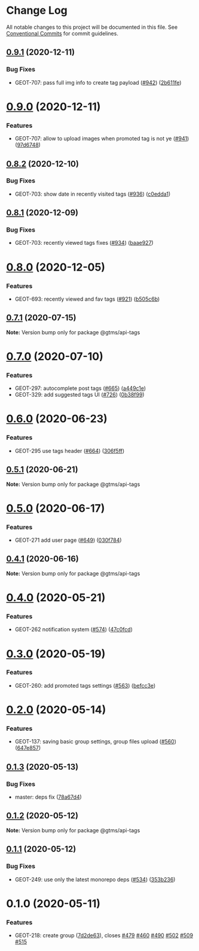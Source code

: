# Change Log

All notable changes to this project will be documented in this file.
See [Conventional Commits](https://conventionalcommits.org) for commit guidelines.

## [0.9.1](https://github.com/gtms-org/gtms-frontend/compare/@gtms/api-tags@0.9.0...@gtms/api-tags@0.9.1) (2020-12-11)


### Bug Fixes

* GEOT-707: pass full img info to create tag payload ([#942](https://github.com/gtms-org/gtms-frontend/issues/942)) ([2b611fe](https://github.com/gtms-org/gtms-frontend/commit/2b611fec6782b7164ae900d488007476a99e7e44))





# [0.9.0](https://github.com/gtms-org/gtms-frontend/compare/@gtms/api-tags@0.8.2...@gtms/api-tags@0.9.0) (2020-12-11)

### Features

- GEOT-707: allow to upload images when promoted tag is not ye ([#941](https://github.com/gtms-org/gtms-frontend/issues/941)) ([97d6748](https://github.com/gtms-org/gtms-frontend/commit/97d6748f45ce99bbd1dc626bd830e6beb108ddb6))

## [0.8.2](https://github.com/gtms-org/gtms-frontend/compare/@gtms/api-tags@0.8.1...@gtms/api-tags@0.8.2) (2020-12-10)

### Bug Fixes

- GEOT-703: show date in recently visited tags ([#936](https://github.com/gtms-org/gtms-frontend/issues/936)) ([c0edda1](https://github.com/gtms-org/gtms-frontend/commit/c0edda1b3ca26dc6e960e1b48381771d0888c4eb))

## [0.8.1](https://github.com/gtms-org/gtms-frontend/compare/@gtms/api-tags@0.8.0...@gtms/api-tags@0.8.1) (2020-12-09)

### Bug Fixes

- GEOT-703: recently viewed tags fixes ([#934](https://github.com/gtms-org/gtms-frontend/issues/934)) ([baae927](https://github.com/gtms-org/gtms-frontend/commit/baae927e3688c2fa83afa26fc3fc86d5fe464efa))

# [0.8.0](https://github.com/gtms-org/gtms-frontend/compare/@gtms/api-tags@0.7.1...@gtms/api-tags@0.8.0) (2020-12-05)

### Features

- GEOT-693: recently viewed and fav tags ([#921](https://github.com/gtms-org/gtms-frontend/issues/921)) ([b505c6b](https://github.com/gtms-org/gtms-frontend/commit/b505c6b7ef7d59f6031f198b923811dc8c45a762))

## [0.7.1](https://github.com/gtms-org/gtms-frontend/compare/@gtms/api-tags@0.7.0...@gtms/api-tags@0.7.1) (2020-07-15)

**Note:** Version bump only for package @gtms/api-tags

# [0.7.0](https://github.com/gtms-org/gtms-frontend/compare/@gtms/api-tags@0.6.0...@gtms/api-tags@0.7.0) (2020-07-10)

### Features

- GEOT-297: autocomplete post tags ([#665](https://github.com/gtms-org/gtms-frontend/issues/665)) ([a449c1e](https://github.com/gtms-org/gtms-frontend/commit/a449c1e8d4275105b091074801e3b3c3b743935f))
- GEOT-329: add suggested tags UI ([#726](https://github.com/gtms-org/gtms-frontend/issues/726)) ([0b38f99](https://github.com/gtms-org/gtms-frontend/commit/0b38f99939b72df38b7b4cb17e3f234b47f42137))

# [0.6.0](https://github.com/gtms-org/gtms-frontend/compare/@gtms/api-tags@0.5.1...@gtms/api-tags@0.6.0) (2020-06-23)

### Features

- GEOT-295 use tags header ([#664](https://github.com/gtms-org/gtms-frontend/issues/664)) ([306f5ff](https://github.com/gtms-org/gtms-frontend/commit/306f5ff889ecb9fb078b78ade01c3923594316c2))

## [0.5.1](https://github.com/gtms-org/gtms-frontend/compare/@gtms/api-tags@0.5.0...@gtms/api-tags@0.5.1) (2020-06-21)

**Note:** Version bump only for package @gtms/api-tags

# [0.5.0](https://github.com/gtms-org/gtms-frontend/compare/@gtms/api-tags@0.4.1...@gtms/api-tags@0.5.0) (2020-06-17)

### Features

- GEOT-271 add user page ([#649](https://github.com/gtms-org/gtms-frontend/issues/649)) ([030f784](https://github.com/gtms-org/gtms-frontend/commit/030f784116531d8babd696fe8638cf8e036c68e3))

## [0.4.1](https://github.com/gtms-org/gtms-frontend/compare/@gtms/api-tags@0.4.0...@gtms/api-tags@0.4.1) (2020-06-16)

**Note:** Version bump only for package @gtms/api-tags

# [0.4.0](https://github.com/gtms-org/gtms-frontend/compare/@gtms/api-tags@0.3.0...@gtms/api-tags@0.4.0) (2020-05-21)

### Features

- GEOT-262 notification system ([#574](https://github.com/gtms-org/gtms-frontend/issues/574)) ([47c0fcd](https://github.com/gtms-org/gtms-frontend/commit/47c0fcd55c9a2d72b6498b1fc3171862f7d8c9c4))

# [0.3.0](https://github.com/gtms-org/gtms-frontend/compare/@gtms/api-tags@0.2.0...@gtms/api-tags@0.3.0) (2020-05-19)

### Features

- GEOT-260: add promoted tags settings ([#563](https://github.com/gtms-org/gtms-frontend/issues/563)) ([befcc3e](https://github.com/gtms-org/gtms-frontend/commit/befcc3e231a007379e860199bdfeb876854f53b7))

# [0.2.0](https://github.com/gtms-org/gtms-frontend/compare/@gtms/api-tags@0.1.3...@gtms/api-tags@0.2.0) (2020-05-14)

### Features

- GEOT-137: saving basic group settings, group files upload ([#560](https://github.com/gtms-org/gtms-frontend/issues/560)) ([647e857](https://github.com/gtms-org/gtms-frontend/commit/647e85738d1921e181f447b1969584312596ca1f))

## [0.1.3](https://github.com/gtms-org/gtms-frontend/compare/@gtms/api-tags@0.1.2...@gtms/api-tags@0.1.3) (2020-05-13)

### Bug Fixes

- master: deps fix ([78a67d4](https://github.com/gtms-org/gtms-frontend/commit/78a67d4fdf70c72a0b21c53b6a9185658bb61864))

## [0.1.2](https://github.com/gtms-org/gtms-frontend/compare/@gtms/api-tags@0.1.1...@gtms/api-tags@0.1.2) (2020-05-12)

**Note:** Version bump only for package @gtms/api-tags

## [0.1.1](https://github.com/gtms-org/gtms-frontend/compare/@gtms/api-tags@0.1.0...@gtms/api-tags@0.1.1) (2020-05-12)

### Bug Fixes

- GEOT-249: use only the latest monorepo deps ([#534](https://github.com/gtms-org/gtms-frontend/issues/534)) ([353b236](https://github.com/gtms-org/gtms-frontend/commit/353b2363f3c4530fa9dc51067c76718445784699))

# 0.1.0 (2020-05-11)

### Features

- GEOT-218: create group ([7d2de63](https://github.com/gtms-org/gtms-frontend/commit/7d2de6340d0fbae9a44d685b863a65d699241571)), closes [#479](https://github.com/gtms-org/gtms-frontend/issues/479) [#460](https://github.com/gtms-org/gtms-frontend/issues/460) [#490](https://github.com/gtms-org/gtms-frontend/issues/490) [#502](https://github.com/gtms-org/gtms-frontend/issues/502) [#509](https://github.com/gtms-org/gtms-frontend/issues/509) [#515](https://github.com/gtms-org/gtms-frontend/issues/515)
